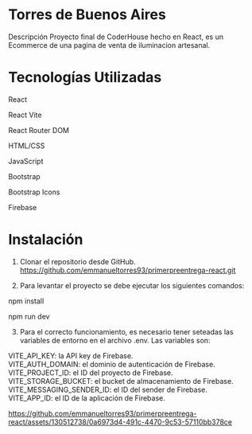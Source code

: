 # Torres de Buenos Aires

Descripción
Proyecto final de CoderHouse hecho en React, es un Ecommerce de una pagina de venta de iluminacion artesanal.

# Tecnologías Utilizadas

React

React Vite

React Router DOM

HTML/CSS

JavaScript

Bootstrap

Bootstrap Icons

Firebase

# Instalación
1. Clonar el repositorio desde GitHub.
https://github.com/emmanueltorres93/primerpreentrega-react.git

2. Para levantar el proyecto se debe ejecutar los siguientes comandos:

npm install

npm run dev

3. Para el correcto funcionamiento, es necesario tener seteadas las variables de entorno en el archivo .env. Las variables son:
   
VITE_API_KEY: la API key de Firebase.                     
VITE_AUTH_DOMAIN: el dominio de autenticación de Firebase.                            
VITE_PROJECT_ID: el ID del proyecto de Firebase.                
VITE_STORAGE_BUCKET: el bucket de almacenamiento de Firebase.                        
VITE_MESSAGING_SENDER_ID: el ID del sender de Firebase.                            
VITE_APP_ID: el ID de la aplicación de Firebase.                              


https://github.com/emmanueltorres93/primerpreentrega-react/assets/130512738/0a6973d4-491c-4470-9c53-57110bb378ce

